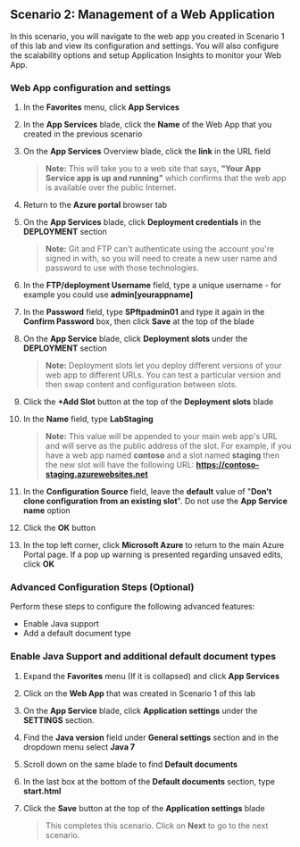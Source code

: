 ## **Scenario 2: Management of a Web Application**

In this scenario, you will navigate to the web app you created in Scenario 1 of this lab and view its configuration and settings. You will also configure the scalability options and setup Application Insights to monitor your Web App.

### **Web App configuration and settings**

1. In the **Favorites** menu, click **App Services**
2. In the **App Services** blade, click the **Name** of the Web App that you created in the previous scenario
3. On the **App Services** Overview blade, click the **link** in the URL field

    >**Note:** This will take you to a web site that says, **"Your App Service app is up and running"** which confirms that the web app is available over the public Internet.

4. Return to the **Azure portal** browser tab
5. On the **App Services** blade, click **Deployment credentials** in the **DEPLOYMENT** section

    >**Note:** Git and FTP can&#39;t authenticate using the account you&#39;re signed in with, so you will need to create a new user name and password to use with those technologies.

6. In the **FTP/deployment Username** field, type a unique username - for example you could use **admin[yourappname]** 
7. In the **Password** field, type **SPftpadmin01** and type it again in the **Confirm Password** box, then click **Save** at the top of the blade
8. On the **App Service** blade, click **Deployment slots** under the **DEPLOYMENT** section

    >**Note:** Deployment slots let you deploy different versions of your web app to different URLs. You can test a particular version and then swap content and configuration between slots.

9. Click the **+Add Slot** button at the top of the **Deployment slots** blade
10. In the **Name** field, type **LabStaging**

    >**Note:** This value will be appended to your main web app&#39;s URL and will serve as the public address of the slot. For example, if you have a web app named **contoso** and a slot named **staging** then the new slot will have the following URL: **https://contoso-staging.azurewebsites.net**

11. In the **Configuration Source** field, leave the **default** value of &quot;**Don&#39;t clone configuration from an existing slot**&quot;. Do not use the **App Service name** option
12. Click the **OK** button
13. In the top left corner, click **Microsoft Azure** to return to the main Azure Portal page.  If a pop up warning is presented regarding unsaved edits, click **OK**

### **Advanced Configuration Steps (Optional)**

Perform these steps to configure the following advanced features:

- Enable Java support
- Add a default document type

### **Enable Java Support and additional default document types**

1. Expand the **Favorites** menu (If it is collapsed) and click **App Services**
2. Click on the **Web App** that was created in Scenario 1 of this lab
3. On the **App Service** blade, click **Application settings** under the **SETTINGS** section.
4. Find the **Java version** field under **General settings** section and in the dropdown menu select **Java 7**
5. Scroll down on the same blade to find **Default documents**
6. In the last box at the bottom of the **Default documents** section, type **start.html**
7. Click the **Save** button at the top of the **Application settings** blade

     >This completes this scenario. Click on **Next** to go to the next scenario.
